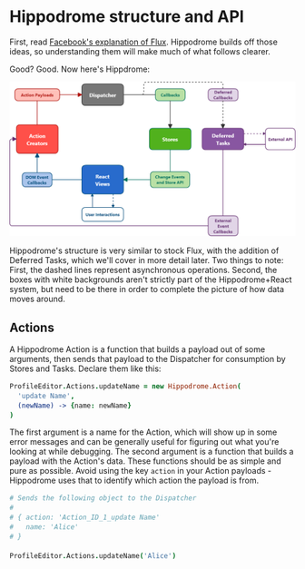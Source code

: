 # Hippodrome structure and API

First, read
[Facebook's explanation of Flux](https://github.com/facebook/flux/blob/master/README.md).
Hippodrome builds off those ideas, so understanding them will make much of what
follows clearer.

Good?  Good. Now here's Hippdrome:

![Hippodrome Data Flow Diagram](./img/hippodrome-diagram.png)

Hippodrome's structure is very similar to stock Flux, with the addition of
Deferred Tasks, which we'll cover in more detail later.  Two things to note:
First, the dashed lines represent asynchronous operations.  Second, the boxes
with white backgrounds aren't strictly part of the Hippodrome+React system, but
need to be there in order to complete the picture of how data moves around.

## Actions

A Hippodrome Action is a function that builds a payload out of some arguments,
then sends that payload to the Dispatcher for consumption by Stores and Tasks.
Declare them like this:

```coffeescript
ProfileEditor.Actions.updateName = new Hippodrome.Action(
  'update Name',
  (newName) -> {name: newName}
)
```

The first argument is a name for the Action, which will show up in some error
messages and can be generally useful for figuring out what you're looking at
while debugging.  The second argument is a function that builds a payload with
the Action's data.  These functions should be as simple and pure as possible.
Avoid using the key `action` in your Action payloads - Hippodrome uses that
to identify which action the payload is from.

```coffeescript
# Sends the following object to the Dispatcher
#
# { action: 'Action_ID_1_update Name'
#   name: 'Alice'
# }

ProfileEditor.Actions.updateName('Alice')
```
